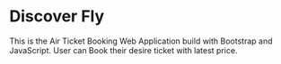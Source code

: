 # Discover Fly
This is the Air Ticket Booking Web Application build with Bootstrap and JavaScript.
User can Book their desire ticket with latest price.